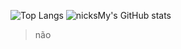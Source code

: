 ![Top Langs](https://github-readme-stats.vercel.app/api/top-langs/?username=nicksMy&layout=compact&theme=radical) ![nicksMy's GitHub stats](https://github-readme-stats.vercel.app/api?username=nicksMy&show_icons=true&theme=radical)

> não
